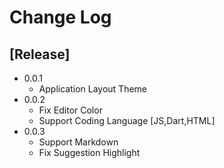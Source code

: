 # Change Log


## [Release]

- 0.0.1 
 	- Application Layout Theme
- 0.0.2
	- Fix Editor Color
	- Support Coding Language [JS,Dart,HTML]
- 0.0.3
	- Support Markdown
	- Fix Suggestion Highlight
